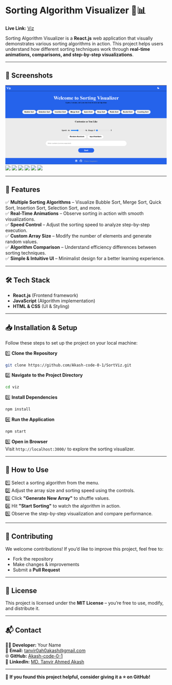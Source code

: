 # Sorting Algorithm Visualizer 🎨📊

**Live Link:** [Viz](https://sortingvisualizer-six.vercel.app/)  

Sorting Algorithm Visualizer is a **React.js** web application that visually demonstrates various sorting algorithms in action. This project helps users understand how different sorting techniques work through **real-time animations, comparisons, and step-by-step visualizations**.  

---

## 📸 Screenshots

![](https://github.com/Akash-code-0-1/SortViz/blob/c292f5f4828488928ae664b494cb88732b9adc56/image.png)
![](https://github.com/Akash-code-0-1/SortViz/blob/9ebbcb91ba7d773c0d8e0d802e2c5b99730f6898/2.PNG)
![](https://github.com/Akash-code-0-1/SortViz/blob/9ebbcb91ba7d773c0d8e0d802e2c5b99730f6898/3.PNG)
![](https://github.com/Akash-code-0-1/SortViz/blob/9ebbcb91ba7d773c0d8e0d802e2c5b99730f6898/4.PNG)
![](https://github.com/Akash-code-0-1/SortViz/blob/9ebbcb91ba7d773c0d8e0d802e2c5b99730f6898/5.PNG)
![](https://github.com/Akash-code-0-1/SortViz/blob/9ebbcb91ba7d773c0d8e0d802e2c5b99730f6898/6.PNG)
![](https://github.com/Akash-code-0-1/SortViz/blob/9ebbcb91ba7d773c0d8e0d802e2c5b99730f6898/7.PNG)




---

## 🚀 Features

✅ **Multiple Sorting Algorithms** – Visualize Bubble Sort, Merge Sort, Quick Sort, Insertion Sort, Selection Sort, and more.  
✅ **Real-Time Animations** – Observe sorting in action with smooth visualizations.  
✅ **Speed Control** – Adjust the sorting speed to analyze step-by-step execution.  
✅ **Custom Array Size** – Modify the number of elements and generate random values.  
✅ **Algorithm Comparison** – Understand efficiency differences between sorting techniques.  
✅ **Simple & Intuitive UI** – Minimalist design for a better learning experience.  

---

## 🛠️ Tech Stack

- **React.js** (Frontend framework)  
- **JavaScript** (Algorithm implementation)  
- **HTML & CSS** (UI & Styling)  

---

## 📥 Installation & Setup  

Follow these steps to set up the project on your local machine:  

1️⃣ **Clone the Repository**  
```sh
git clone https://github.com/Akash-code-0-1/SortViz.git
```

2️⃣ **Navigate to the Project Directory**  
```sh
cd viz
```

3️⃣ **Install Dependencies**  
```sh
npm install
```

4️⃣ **Run the Application**  
```sh
npm start
```

5️⃣ **Open in Browser**  
Visit `http://localhost:3000/` to explore the sorting visualizer.

---

## 📌 How to Use

1️⃣ Select a sorting algorithm from the menu.  
2️⃣ Adjust the array size and sorting speed using the controls.  
3️⃣ Click **"Generate New Array"** to shuffle values.  
4️⃣ Hit **"Start Sorting"** to watch the algorithm in action.  
5️⃣ Observe the step-by-step visualization and compare performance.

---

## 🎯 Contributing  

We welcome contributions! If you’d like to improve this project, feel free to:  
- Fork the repository  
- Make changes & improvements  
- Submit a **Pull Request**  

---

## 📝 License  

This project is licensed under the **MIT License** – you’re free to use, modify, and distribute it.

---

## 📬 Contact  

👨‍💻 **Developer:** Your Name  
📧 **Email:** tanvir0ah0akash@gmail.com  
🌐 **GitHub:** [Akash-code-0-1](https://github.com/Akash-code-0-1)  
💼 **LinkedIn:** [MD. Tanvir Ahmed Akash](https://www.linkedin.com/in/md-tanvir-ahmed-akash-8ba50b2b9/)  

---

🌟 **If you found this project helpful, consider giving it a ⭐ on GitHub!**  
